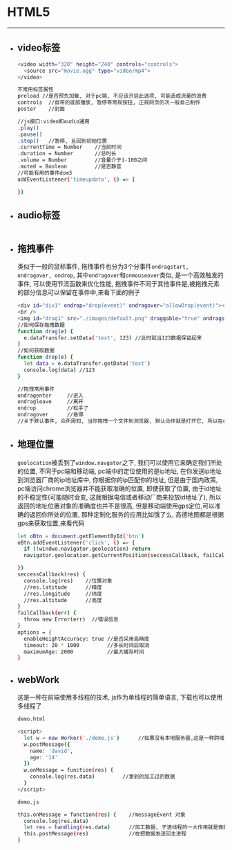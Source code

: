 # HTML5
****
- ## video标签
  ```bash
  <video width="320" height="240" controls="controls">
    <source src="movie.ogg" type="video/mp4">
  </video>

  不常用标签属性
  preload //是否预先加载, 对于pc端, 不应该开启此选项, 可能造成流量的浪费
  controls  //自带的底部播放, 暂停等常规按钮, 正规网页的次一般自己制作
  poster    //封面

  //js接口:video和audio通用
  .play()
  .pause()
  .stop()   //暂停, 且回到初始位置
  .currentTime = Number    //当前时间
  .duration = Number       //总时长
  .volume = Number         //音量介于1-100之间
  .muted = Boolean         //是否静音
  //可能有用的事件dom3
  addEventListener('timeupdata', () => {

  })
  ```

- ## audio标签
  ```bash

  ```
- ## 拖拽事件
  类似于一般的鼠标事件, 拖拽事件也分为3个分事件`ondragstart, ondragover, ondrop`, 其中`ondragover`和`onmouseover`类似, 是一个高效触发的事件, 可以使用节流函数来优化性能, 拖拽事件不同于其他事件是,被拖拽元素的部分信息可以保留在事件中,来看下面的例子
  ```bash
  <div id="div1" ondrop="drop(event)" ondragover="allowDrop(event)"></div>
  <br />
  <img id="drag1" src="./images/default.png" draggable="true" ondragstart="drag(event)"  width="50" height="50"/>
  //如何保存拖拽数据
  function drag(e) {
    e.dataTransfer.setData('text', 123) //此时就当123数据保留起来
  }
  //如何获取数据
  function drop(e) {
    let data = e.dataTransfer.getData('text')
    console.log(data) //123
  }

  //拖拽常用事件
  ondragenter     //进入
  ondragleave     //离开
  ondrop          //松手了
  ondragover      //悬停
  //关于默认事件, 众所周知, 当你拖拽一个文件到浏览器, 默认动作就是打开它, 所以在dragover和drop中需要组织默认事件
  ```

- ## 地理位置
  `geolocation`被丢到了`window.navgator`之下, 我们可以使用它来确定我们所处的位置, 不同于pc端和移动端, pc端中的定位使用的是ip地址, 在你发送ip地址到浏览器厂商的ip地址库中, 你根据你的ip匹配你的地址, 但是由于国内政策, pc端访问chrome浏览器并不能获取准确的位置, 即使获取了位置, 由于id地址的不稳定性(可能随时会变, 这就根据电信或者移动厂商来投放id地址了), 所以返回的地址位置对象的准确度也并不是很高, 但是移动端使用gps定位,可以准确的返回你所处的位置, 那种定制化服务的应用比如饿了么, 高德地图都是根据gps来获取位置,来看代码
  ```bash
  let oBtn = document.getElementById('btn')
  oBtn.addEventListener('click', () => {
    if (!windwo.navigator.geolocation) return
    navigator.geolocation.getCurrentPosition(seccessCallback, failCallback, options)

  })
  seccessCallback(res) {
    console.log(res)    //位置对象
    //res.latitude      //精度
    //res.longitude     //纬度
    //res.altitude      //高度
  }
  failCallback(err) {
    throw new Error(err)  //错误信息
  }
  options = {
    enableHeightAccuracy: true //是否采用高精度
    timeout: 20 * 1000         //多长时间后取消
    maximumAge: 2000           //最大缓存时间
  }
  ```
- ## webWork
  这是一种在前端使用多线程的技术, js作为单线程的简单语言, 下载也可以使用多线程了
  ```bash
  demo.html

  <script>
    let w = new Worker('./demo.js')      //如果没有本地服务器,这是一种跨域
    w.postMessage({
      name: 'david',
      age: '14'
    })
    w.onMessage = function(res) {
      console.log(res.data)         //拿到的加工过的数据
    }
  </script>
  ```
  ```bash
  demo.js
  
  this.onMessage = function(res) {    //messageEvent 对象
    console.log(res.data)
    let res = handling(res.data)      //加工数据, 子进线程的一大作用就是做数据的加工
    this.postMessage(res)             //在把数据发送回主进程
  }
  ```